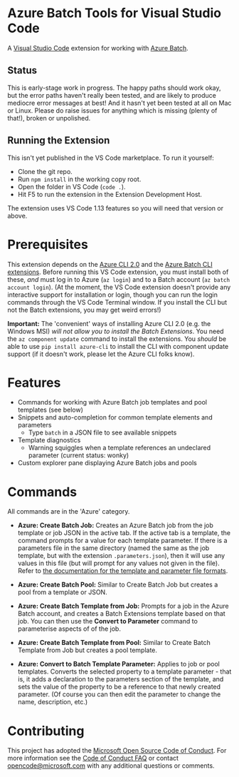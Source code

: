 # Azure Batch Tools for Visual Studio Code

A [Visual Studio Code](https://code.visualstudio.com/) extension for working with [Azure Batch](https://azure.microsoft.com/services/batch/).

## Status

This is early-stage work in progress.  The happy paths should work okay, but the error paths haven't really been tested, and are likely to produce mediocre error messages at best!  And it hasn't yet been tested at all on Mac or Linux.  Please do raise issues for anything which is missing (plenty of that!), broken or unpolished.

## Running the Extension

This isn't yet published in the VS Code marketplace.  To run it yourself:

* Clone the git repo.
* Run `npm install` in the working copy root.
* Open the folder in VS Code (`code .`).
* Hit F5 to run the extension in the Extension Development Host.

The extension uses VS Code 1.13 features so you will need that version or above.

# Prerequisites

This extension depends on the [Azure CLI 2.0](https://docs.microsoft.com/en-us/cli/azure/overview) and the [Azure Batch CLI extensions](https://github.com/Azure/azure-batch-cli-extensions).  Before running this VS Code extension, you must install both of these, *and* must log in to Azure (`az login`) and to a Batch account (`az batch account login`).  (At the moment, the VS Code extension doesn't provide any interactive support for installation or login, though you can run the login commands through the VS Code Terminal window.  If you install the CLI but not the Batch extensions, you may get weird errors!)

**Important:** The 'convenient' ways of installing Azure CLI 2.0 (e.g. the Windows MSI) _will not allow you to install the Batch Extensions_.  You need the `az component update` command to install the extensions.  You _should_ be able to use `pip install azure-cli` to install the CLI with component update support (if it doesn't work, please let the Azure CLI folks know).

# Features

* Commands for working with Azure Batch job templates and pool templates (see below)
* Snippets and auto-completion for common template elements and parameters
  * Type `batch` in a JSON file to see available snippets
* Template diagnostics
  * Warning squiggles when a template references an undeclared parameter (current status: wonky)
* Custom explorer pane displaying Azure Batch jobs and pools

# Commands

All commands are in the 'Azure' category.

* **Azure: Create Batch Job:** Creates an Azure Batch job from the job template or job JSON in the active tab.  If the active tab is a template, the command prompts for a value for each template parameter.  If there is a parameters file in the same directory (named the same as the job template, but with the extension `.parameters.json`), then it will use any values in this file (but will prompt for any values not given in the file).  Refer to [the documentation for the template and parameter file formats](https://github.com/Azure/azure-batch-cli-extensions/blob/master/doc/templates.md).

* **Azure: Create Batch Pool:** Similar to Create Batch Job but creates a pool from a template or JSON.

* **Azure: Create Batch Template from Job:** Prompts for a job in the Azure Batch account, and creates a Batch Extensions template based on that job.  You can then use the **Convert to Parameter** command to parameterise aspects of of the job.

* **Azure: Create Batch Template from Pool:** Similar to Create Batch Template from Job but creates a pool template.

* **Azure: Convert to Batch Template Parameter:** Applies to job or pool templates.  Converts the selected property to a template parameter - that is, it adds a declaration to the parameters section of the template, and sets the value of the property to be a reference to that newly created parameter.  (Of course you can then edit the parameter to change the name, description, etc.)

# Contributing

This project has adopted the [Microsoft Open Source Code of Conduct](https://opensource.microsoft.com/codeofconduct/). For more information see the [Code of Conduct FAQ](https://opensource.microsoft.com/codeofconduct/faq/) or contact [opencode@microsoft.com](mailto:opencode@microsoft.com) with any additional questions or comments.
